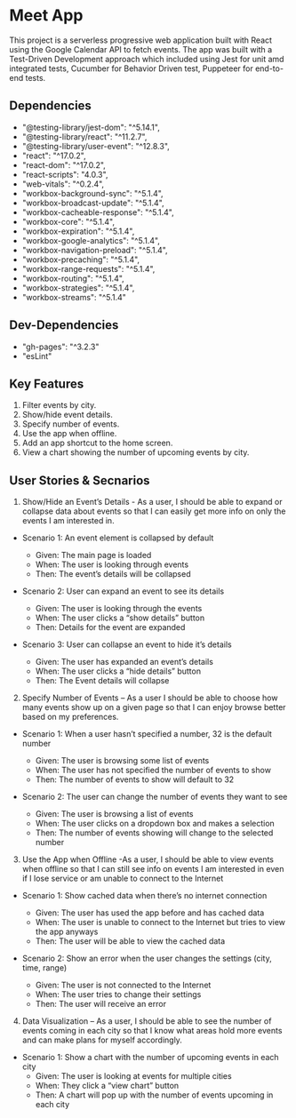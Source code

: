 # Meet App

This project is a serverless progressive web application built with React using the Google Calendar API to fetch events.  The app was built with a Test-Driven Development approach which included using Jest for unit amd integrated tests, Cucumber for Behavior Driven test, Puppeteer for end-to-end tests.

## Dependencies

  - "@testing-library/jest-dom": "^5.14.1",
  - "@testing-library/react": "^11.2.7",
  - "@testing-library/user-event": "^12.8.3",
  - "react": "^17.0.2",
  - "react-dom": "^17.0.2",
  - "react-scripts": "4.0.3",
  - "web-vitals": "^0.2.4",
  - "workbox-background-sync": "^5.1.4",
  - "workbox-broadcast-update": "^5.1.4",
  - "workbox-cacheable-response": "^5.1.4",
  - "workbox-core": "^5.1.4",
  - "workbox-expiration": "^5.1.4",
  - "workbox-google-analytics": "^5.1.4",
  - "workbox-navigation-preload": "^5.1.4",
  - "workbox-precaching": "^5.1.4",
  - "workbox-range-requests": "^5.1.4",
  - "workbox-routing": "^5.1.4",
  - "workbox-strategies": "^5.1.4",
  - "workbox-streams": "^5.1.4"

## Dev-Dependencies

  - "gh-pages": "^3.2.3"
  - "esLint"

## Key Features
1) Filter events by city.
2) Show/hide event details.
3) Specify number of events.
4) Use the app when offline.
5) Add an app shortcut to the home screen.
6) View a chart showing the number of upcoming events by city.


## User Stories & Secnarios

1.	Show/Hide an Event’s Details - As a user, I should be able to expand or collapse data about events so that I can easily get more info on only the events I am interested in.

  -	Scenario 1: An event element is collapsed by default
    -	Given: The main page is loaded
    -	When: The user is looking through events
    -	Then: The  event’s details will be collapsed

  -	Scenario 2: User can expand an event to see its details
    -	Given: The user is looking through the events
    -	When: The user clicks a “show details” button
    -	Then: Details for the event are expanded

  -	Scenario 3: User can collapse an event to hide it’s details
    -	Given: The user has expanded an event’s details
    -	When: The user clicks a “hide details” button
    -	Then: The Event details will collapse


2.	Specify Number of Events – As a user I should be able to choose how many events show up on a given page so that I can enjoy browse better based on my preferences.

  -	Scenario 1: When a user hasn’t specified a number, 32 is the default number
    -	Given: The user is browsing some list of events
    -	When: The user has not specified the number of events to show
    -	Then: The number of events to show will default to 32

  -	Scenario 2: The user can change the number of events they want to see
    -	Given: The user is browsing a list of events
    -	When: The user clicks on a dropdown box and makes a selection
    -	Then: The number of events showing will change to the selected number


3.	Use the App when Offline -As a user, I should be able to view events when offline so that I can still see info on events I am interested in even if I lose service or am unable to connect to the Internet

  -	Scenario 1: Show cached data when there’s no internet connection
    -	Given: The user has used the app before and has cached data
    -	When: The user is unable to connect to the Internet but tries to view the app anyways
    -	Then: The user will be able to view the cached data

  -	Scenario 2: Show an error when the user changes the settings (city, time, range)
    -	Given: The user is not connected to the Internet
    -	When: The user tries to change their settings
    -	Then: The user will receive an error


4.	Data Visualization – As a user, I should be able to see the number of events coming in each city so that I know what areas hold more events and can make plans for myself accordingly.

  -	Scenario 1: Show a chart with the number of upcoming events in each city
    -	Given: The user is looking at events for multiple cities
    -	When: They click a “view chart” button
    -	Then: A chart will pop up with the number of events upcoming in each city

